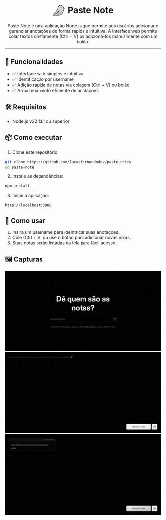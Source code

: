 <h1 align="center">
<img style="vertical-align: middle;" src="./public/assets/images/favicon.svg" width="42px" alt="screenshot paste-note" />
Paste Note
</h1>


<p align="center">
Paste Note é uma aplicação Node.js que permite aos usuários adicionar e gerenciar anotações de forma rápida e intuitiva. A interface web permite colar textos diretamente (Ctrl + V) ou adicioná-los manualmente com um botão.
</p>

<hr />

## 🚀 Funcionalidades

- ✅ Interface web simples e intuitiva
- ✅ Identificação por username
- ✅ Adição rápida de notas via colagem (Ctrl + V) ou botão
- ✅ Armazenamento eficiente de anotações

## 🛠 Requisitos

- Node.js v22.13.1 ou superior

## 📦 Como executar

1. Clone este repositório:
  ```bash
  git clone https://github.com/lucasfernandodev/paste-notes
  cd paste-note
  ```

2. Instale as dependências:
  ```bash
  npm install
  ```

3. Inicie a aplicação:
  ```
  http://localhost:3000
  ```

## 📜 Como usar

1. Insira um username para identificar suas anotações.
2. Cole (Ctrl + V) ou use o botão para adicionar novas notas.
2. Suas notas serão listadas na tela para fácil acesso.

## 🖼️ Capturas
<p style="text-align: center;">
<img src="./docs/homepage.png" alt="Paste Note - Homepage" />
<img src="./docs/notes-empty.png" alt="Paste Note - Notas" />
<img src="./docs/with-notes.png" alt="Paste Note - Notas" />
</p>

